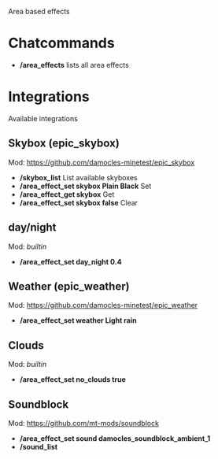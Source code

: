 
Area based effects

# Chatcommands

* **/area_effects** lists all area effects

# Integrations

Available integrations

## Skybox (epic_skybox)

Mod: https://github.com/damocles-minetest/epic_skybox

* **/skybox_list** List available skyboxes
* **/area_effect_set skybox Plain Black** Set
* **/area_effect_get skybox** Get
* **/area_effect_set skybox false** Clear

## day/night

Mod: _builtin_

* **/area_effect_set day_night 0.4**

## Weather (epic_weather)

Mod: https://github.com/damocles-minetest/epic_weather

* **/area_effect_set weather Light rain**

## Clouds

Mod: _builtin_

* **/area_effect_set no_clouds true**

## Soundblock

Mod: https://github.com/mt-mods/soundblock

* **/area_effect_set sound damocles_soundblock_ambient_1**
* **/sound_list**
